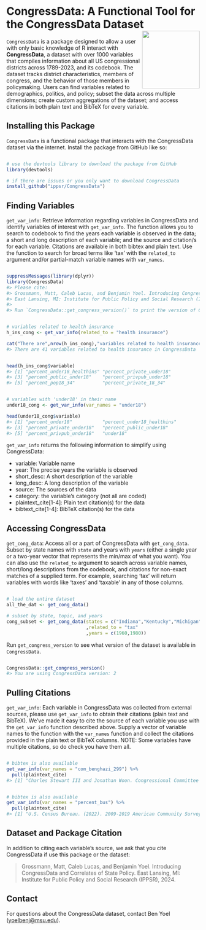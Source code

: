 
<!-- README.md is generated from README.Rmd. Please edit that file -->

# CongressData: A Functional Tool for the CongressData Dataset<img src="figures/CongressData.png" height="150" align="right"/>

`CongressData` is a package designed to allow a user with only basic
knowledge of R interact with **CongressData**, a dataset with over 1000
variables that compiles information about all US congressional districts
across 1789-2023, and its codebook. The dataset tracks district
characteristics, members of congress, and the behavior of those members
in policymaking. Users can find variables related to demographics,
politics, and policy; subset the data across multiple dimensions; create
custom aggregations of the dataset; and access citations in both plain
text and BibTeX for every variable.

## Installing this Package

`CongressData` is a functional package that interacts with the
CongressData dataset via the internet. Install the package from GitHub
like so:

``` r

# use the devtools library to download the package from GitHub
library(devtools)

# if there are issues or you only want to download CongressData
install_github("ippsr/CongressData")
```

## Finding Variables

`get_var_info`: Retrieve information regarding variables in CongressData
and identify variables of interest with `get_var_info`. The function
allows you to search to codebook to find the years each variable is
observed in the data; a short and long description of each variable; and
the source and citation/s for each variable. Citations are available in
both bibtex and plain text. Use the function to search for broad terms
like ‘tax’ with the `related_to` argument and/or partial-match variable
names with `var_names`.

``` r

suppressMessages(library(dplyr))
library(CongressData)
#> Please cite:
#> Grossmann, Matt, Caleb Lucas, and Benjamin Yoel. Introducing CongressData and Correlates of State Policy
#> East Lansing, MI: Institute for Public Policy and Social Research (IPPSR), 2024.
#> 
#> Run `CongressData::get_congress_version()` to print the version of CongressData the package is using.
```

``` r

# variables related to health insurance
h_ins_cong <- get_var_info(related_to = "health insurance")

cat("There are",nrow(h_ins_cong),"variables related to health insurance in CongressData")
#> There are 41 variables related to health insurance in CongressData
```

``` r

head(h_ins_cong$variable)
#> [1] "percent_under18_healthins" "percent_private_under18"  
#> [3] "percent_public_under18"    "percent_privpub_under18"  
#> [5] "percent_pop18_34"          "percent_private_18_34"
```

``` r

# variables with 'under18' in their name
under18_cong <- get_var_info(var_names = "under18")

head(under18_cong$variable)
#> [1] "percent_under18"           "percent_under18_healthins"
#> [3] "percent_private_under18"   "percent_public_under18"   
#> [5] "percent_privpub_under18"   "under18"
```

`get_var_info` returns the following information to simplify using
CongressData:

- variable: Variable name
- year: The precise years the variable is observed
- short_desc: A short description of the variable
- long_desc: A long description of the variable
- source: The sources of the data
- category: the variable’s category (not all are coded)
- plaintext_cite\[1-4\]: Plain text citation(s) for the data
- bibtext_cite\[1-4\]: BibTeX citation(s) for the data

## Accessing CongressData

`get_cong_data`: Access all or a part of CongressData with
`get_cong_data`. Subset by state names with `state` and years with
`years` (either a single year or a two-year vector that represents the
min/max of what you want). You can also use the `related_to` argument to
search across variable names, short/long descriptions from the codebook,
and citations for non-exact matches of a supplied term. For example,
searching ‘tax’ will return variables with words like ‘taxes’ and
‘taxable’ in any of those columns.

``` r

# load the entire dataset
all_the_dat <- get_cong_data()

# subset by state, topic, and years
cong_subset <- get_cong_data(states = c("Indiana","Kentucky","Michigan")
                             ,related_to = "tax"
                             ,years = c(1960,1980))
```

Run `get_congress_version` to see what version of the dataset is
available in `CongressData`.

``` r

CongressData::get_congress_version()
#> You are using CongressData version: 2
```

## Pulling Citations

`get_var_info`: Each variable in CongressData was collected from
external sources, please use `get_var_info` to obtain their citations
(plain text and BibTeX). We’ve made it easy to cite the source of each
variable you use with the `get_var_info` function described above.
Supply a vector of variable names to the function with the `var_names`
function and collect the citations provided in the plain text or BibTeX
columns. NOTE: Some variables have multiple citations, so do check you
have them all.

``` r

# bibtex is also available
get_var_info(var_names = "com_benghazi_299") %>%
  pull(plaintext_cite)
#> [1] "Charles Stewart III and Jonathan Woon. Congressional Committee Assignments, 103rd to 114th Congresses, 1993--2017: House of Representatives, 2017.\n"
```

``` r

# bibtex is also available
get_var_info(var_names = "percent_bus") %>%
  pull(plaintext_cite)
#> [1] "U.S. Census Bureau. (2022). 2009-2019 American Community Survey 1-year Estimates. Retrieved from the Census Bureau Data API."
```

## Dataset and Package Citation

In addition to citing each variable’s source, we ask that you cite
CongressData if use this package or the dataset:

> Grossmann, Matt, Caleb Lucas, and Benjamin Yoel. Introducing
> CongressData and Correlates of State Policy. East Lansing, MI:
> Institute for Public Policy and Social Research (IPPSR), 2024.

## Contact

For questions about the CongressData dataset, contact Ben Yoel
(<yoelbenj@msu.edu>).
